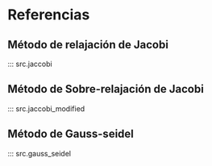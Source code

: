 # Referencias

## Método de relajación de Jacobi

::: src.jaccobi

## Método de Sobre-relajación de Jacobi

::: src.jaccobi_modified

## Método de Gauss-seidel

::: src.gauss_seidel

